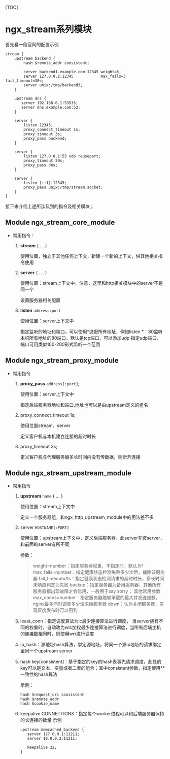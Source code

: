 [TOC]

# ngx_stream系列模块

首先看一段官网的配置示例

```
stream {
    upstream backend {
        hash $remote_addr consistent;

        server backend1.example.com:12345 weight=5;
        server 127.0.0.1:12345            max_fails=3 fail_timeout=30s;
        server unix:/tmp/backend3;
    }

    upstream dns {
       server 192.168.0.1:53535;
       server dns.example.com:53;
    }

    server {
        listen 12345;
        proxy_connect_timeout 1s;
        proxy_timeout 3s;
        proxy_pass backend;
    }

    server {
        listen 127.0.0.1:53 udp reuseport;
        proxy_timeout 20s;
        proxy_pass dns;
    }

    server {
        listen [::1]:12345;
        proxy_pass unix:/tmp/stream.socket;
    }
}
```

接下来介绍上述所涉及到的指令及相关模块；

## Module ngx_stream_core_module

* 常用指令：

  1. **stream** { ... }

     使用位置，独立于其他任何上下文，新建一个新的上下文，供其他相关指令使用

  2. **server** `{...}`

     使用位置：stream上下文中，注意，这里和http相关模块中的server不是同一个

     设置服务器相关配置

  3. **listen** `address:port`

     使用位置：server上下文中

     指定监听的地址和端口，可以使用*通配所有地址，例如listen *：80监听本机所有地址的80端口，默认是tcp端口，可以添加udp 指定udp端口，端口可用类似100-200形式监听一个范围

## Module ngx_stream_proxy_module

* 常用指令

  1. **proxy_pass** `address[:port]`;

     使用位置：server上下文中

     指定后端服务器地址和端口,地址也可以是由upstream定义的组名

  2. proxy_connect_timeout 1s;

     使用位置stream、server

     定义客户机与本机建立连接的超时时长

  3. proxy_timeout 3s;

     定义客户机与代理服务器多长时间内没有传数据，则断开连接

## Module ngx_stream_upstream_module

* 常用指令

  1. **upstream** `name` { ... }

     使用位置：stream上下文中

     定义一个服务器组，和ngx_http_upstream_module中的用法差不多
     
  2. server `HOSTNAME[:PORT]`
  
     使用位置：upstream上下文中，定义后端服务器，此server非彼server，和前面的server有所不同
  
     参数：
  
     > weight=number：指定服务器权重，不指定时，默认为1
     > max_fails=number：指定健康状态检测失败多少次后，摘除该服务器
     > fail_timeout=#s：指定健康状态检测请求的超时时长，多长时间未响应判定为失败
     > backup：指定服务器为备用服务器，其他所有服务器都出现故障才会启用，一般用于say sorry；
     > 其他常用参数
     > max_conns=number：指定服务器能够承载的最大并发连接数，nginx最多同时调度多少请求给服务器
     > down：认为关闭服务器，实现灰度发布时可以用到
  
  3. least_conn：指定调度算法为lc最少连接算法进行调度， 当server拥有不同的权重时，自动改为wlc加权最少连接算法进行调度，当所有后端主机的连接数相同时，则使用wrr进行调度
  
  4. ip_hash：源地址hash算法，绑定源地址，将同一个源ip地址的请求绑定至同一个upstream server
  
  5. hash key[consistent]：基于指定的key的hash表事先请求调度，此处的key可以是文本、变量或者二者的组合；其中consistent参数，指定使用**一致性的hash算法
  
     示例：
  
     ```
     hash $request_uri consistent
     hash $remote_addr
     hash $cookie_name
     ```
  
  6. keepalive CONNETTIONS：指定每个worker进程可以和后端服务器保持的长连接的数量
     示例
  
     ```
     upstream memcached_backend {
        server 127.0.0.1:11211;
        server 10.0.0.2:11211;
     
        keepalive 32;
     }
     ```
  
     
